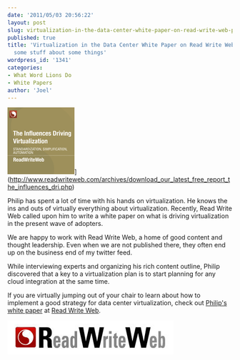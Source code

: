 ```yaml
---
date: '2011/05/03 20:56:22'
layout: post
slug: virtualization-in-the-data-center-white-paper-on-read-write-web-philip-knows-some-stuff-about-some-things
published: true
title: 'Virtualization in the Data Center White Paper on Read Write Web: Philip knows
  some stuff about some things'
wordpress_id: '1341'
categories:
- What Word Lions Do
- White Papers
author: 'Joel'
---
```


![](/img/cloudcover.png)](http://www.readwriteweb.com/archives/download_our_latest_free_report_the_influences_dri.php)

Philip has spent a lot of time with his hands on virtualization. He knows the ins and outs of virtually everything about virtualization. Recently, Read Write Web called upon him to write a white paper on what is driving virtualization in the present wave of adopters. 




We are happy to work with Read Write Web, a home of good content and thought leadership. Even when we are not published there, they often end up on the business end of my twitter feed.




While interviewing experts and organizing his rich content outline, Philip discovered that a key to a virtualization plan is to start planning for any cloud integration at the same time.




If you are virtually jumping out of your chair to learn about how to implement a good strategy for data center virtualization, check out [Philip's white paper](http://www.readwriteweb.com/archives/download_our_latest_free_report_the_influences_dri.php) at [Read Write Web](http://www.readwriteweb.com).




![](/img/readwriteweb_logo.jpg)






